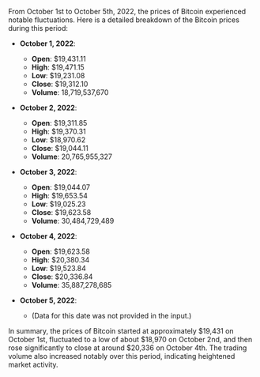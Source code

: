 From October 1st to October 5th, 2022, the prices of Bitcoin experienced notable fluctuations. Here is a detailed breakdown of the Bitcoin prices during this period:

- **October 1, 2022**: 
  - **Open**: $19,431.11
  - **High**: $19,471.15
  - **Low**: $19,231.08
  - **Close**: $19,312.10
  - **Volume**: 18,719,537,670

- **October 2, 2022**: 
  - **Open**: $19,311.85
  - **High**: $19,370.31
  - **Low**: $18,970.62
  - **Close**: $19,044.11
  - **Volume**: 20,765,955,327

- **October 3, 2022**: 
  - **Open**: $19,044.07
  - **High**: $19,653.54
  - **Low**: $19,025.23
  - **Close**: $19,623.58
  - **Volume**: 30,484,729,489

- **October 4, 2022**: 
  - **Open**: $19,623.58
  - **High**: $20,380.34
  - **Low**: $19,523.84
  - **Close**: $20,336.84
  - **Volume**: 35,887,278,685

- **October 5, 2022**: 
  - (Data for this date was not provided in the input.)

In summary, the prices of Bitcoin started at approximately $19,431 on October 1st, fluctuated to a low of about $18,970 on October 2nd, and then rose significantly to close at around $20,336 on October 4th. The trading volume also increased notably over this period, indicating heightened market activity.